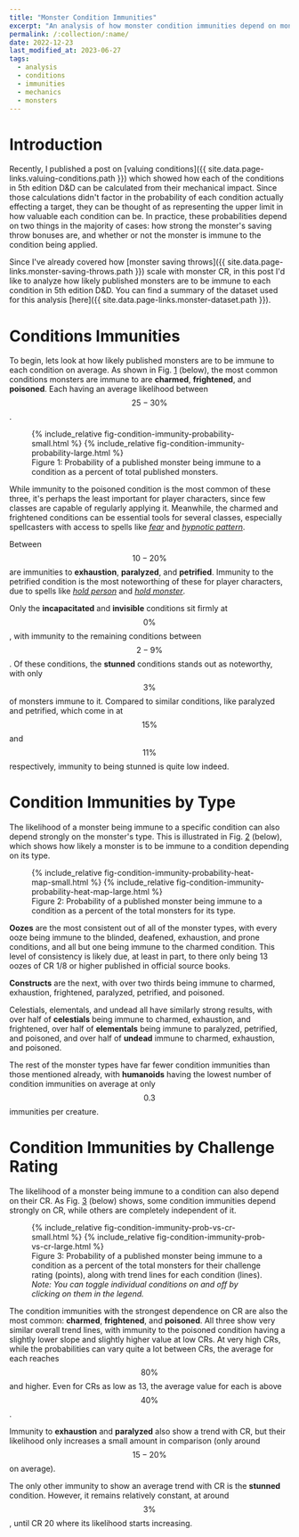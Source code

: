 ```yaml
---
title: "Monster Condition Immunities"
excerpt: "An analysis of how monster condition immunities depend on monster type and challenge rating."
permalink: /:collection/:name/
date: 2022-12-23
last_modified_at: 2023-06-27
tags:
  - analysis
  - conditions
  - immunities
  - mechanics
  - monsters
---
```


# Introduction
Recently, I published a post on [valuing conditions]({{ site.data.page-links.valuing-conditions.path }}) which showed how each of the conditions in 5th edition D&D can be calculated from their mechanical impact. Since those calculations didn't factor in the probability of each condition actually effecting a target, they can be thought of as representing the upper limit in how valuable each condition can be. In practice, these probabilities depend on two things in the majority of cases: how strong the monster's saving throw bonuses are, and whether or not the monster is immune to the condition being applied.

Since I've already covered how [monster saving throws]({{ site.data.page-links.monster-saving-throws.path }}) scale with monster CR, in this post I'd like to analyze how likely published monsters are to be immune to each condition in 5th edition D&D. You can find a summary of the dataset used for this analysis [here]({{ site.data.page-links.monster-dataset.path }}).

# Conditions Immunities
To begin, lets look at how likely published monsters are to be immune to each condition on average. As shown in Fig. <a href="#fig:condition-immunity-probability" class="fig-ref">1</a> (below), the most common conditions monsters are immune to are **charmed**, **frightened**, and **poisoned**. Each having an average likelihood between $$25 - 30\%$$.

<figure id="fig:condition-immunity-probability">
    {% include_relative fig-condition-immunity-probability-small.html %}
    {% include_relative fig-condition-immunity-probability-large.html %}
    <figcaption>Figure 1: Probability of a published monster being immune to a condition as a percent of total published monsters.</figcaption>
</figure>

While immunity to the poisoned condition is the most common of these three, it's perhaps the least important for player characters, since few classes are capable of regularly applying it. Meanwhile, the charmed and frightened conditions can be essential tools for several classes, especially spellcasters with access to spells like _[fear](https://www.dndbeyond.com/spells/fear)_ and _[hypnotic pattern](https://www.dndbeyond.com/spells/hypnotic-pattern)_.

Between $$10-20\%$$ are immunities to **exhaustion**, **paralyzed**, and **petrified**. Immunity to the petrified condition is the most noteworthing of these for player characters, due to spells like _[hold person](https://www.dndbeyond.com/spells/hold-person)_ and _[hold monster](https://www.dndbeyond.com/spells/hold-monster)_.

Only the **incapacitated** and **invisible** conditions sit firmly at $$0\%$$, with immunity to the remaining conditions between $$2-9\%$$. Of these conditions, the **stunned** conditions stands out as noteworthy, with only $$3\%$$ of monsters immune to it. Compared to similar conditions, like paralyzed and petrified, which come in at $$15\%$$ and $$11\%$$ respectively, immunity to being stunned is quite low indeed. 

# Condition Immunities by Type

The likelihood of a monster being immune to a specific condition can also depend strongly on the monster's type. This is illustrated in Fig. <a href="#fig:condition-immunity-probability-heat-map" class="fig-ref">2</a> (below), which shows how likely a monster is to be immune to a condition depending on its type.

<figure id="fig:condition-immunity-probability-heat-map">
    {% include_relative fig-condition-immunity-probability-heat-map-small.html %}
    {% include_relative fig-condition-immunity-probability-heat-map-large.html %}
    <figcaption>Figure 2: Probability of a published monster being immune to a condition as a percent of the total monsters for its type.</figcaption>
</figure>

**Oozes** are the most consistent out of all of the monster types, with every ooze being immune to the blinded, deafened, exhaustion, and prone conditions, and all but one being immune to the charmed condition. This level of consistency is likely due, at least in part, to there only being 13 oozes of CR 1/8 or higher published in official source books.

**Constructs** are the next, with over two thirds being immune to charmed, exhaustion, frightened, paralyzed, petrified, and poisoned.

Celestials, elementals, and undead all have similarly strong results, with over half of **celestials** being immune to charmed, exhaustion, and frightened, over half of **elementals** being immune to paralyzed, petrified, and poisoned, and over half of **undead** immune to charmed, exhaustion, and poisoned.

The rest of the monster types have far fewer condition immunities than those mentioned already, with **humanoids** having the lowest number of condition immunities on average at only $$0.3$$ immunities per creature.

# Condition Immunities by Challenge Rating

The likelihood of a monster being immune to a condition can also depend on their CR. As Fig. <a href="#fig:condition-immunity-prob-vs-cr" class="fig-ref">3</a> (below) shows, some condition immunities depend strongly on CR, while others are completely independent of it.

<figure id="fig:condition-immunity-prob-vs-cr">
    {% include_relative fig-condition-immunity-prob-vs-cr-small.html %}
    {% include_relative fig-condition-immunity-prob-vs-cr-large.html %}
    <figcaption>Figure 3: Probability of a published monster being immune to a condition as a percent of the total monsters for their challenge rating (points), along with trend lines for each condition (lines). <i>Note: You can toggle individual conditions on and off by clicking on them in the legend.</i></figcaption>
</figure>

The condition immunities with the strongest dependence on CR are also the most common: **charmed**, **frightened**, and **poisoned**. All three show very similar overall trend lines, with immunity to the poisoned condition having a slightly lower slope and slightly higher value at low CRs. At very high CRs, while the probabilities can vary quite a lot between CRs, the average for each reaches $$80\%$$ and higher. Even for CRs as low as 13, the average value for each is above $$40\%$$.

Immunity to **exhaustion** and **paralyzed** also show a trend with CR, but their likelihood only increases a small amount in comparison (only around $$15-20\%$$ on average).

The only other immunity to show an average trend with CR is the **stunned** condition. However, it remains relatively constant, at around $$3\%$$, until CR 20 where its likelihood starts increasing.
